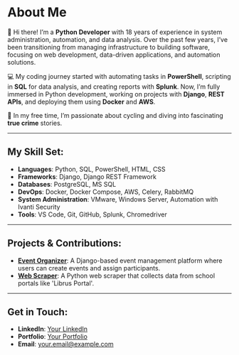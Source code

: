 
# About Me

👋 Hi there! I’m a **Python Developer** with 18 years of experience in system administration, automation, and data analysis. Over the past few years, I’ve been transitioning from managing infrastructure to building software, focusing on web development, data-driven applications, and automation solutions.

💻 My coding journey started with automating tasks in **PowerShell**, scripting in **SQL** for data analysis, and creating reports with **Splunk**. Now, I’m fully immersed in Python development, working on projects with **Django**, **REST APIs**, and deploying them using **Docker** and **AWS**.

🚴 In my free time, I’m passionate about cycling and diving into fascinating **true crime** stories.

---

## My Skill Set:
- **Languages**: Python, SQL, PowerShell, HTML, CSS
- **Frameworks**: Django, Django REST Framework
- **Databases**: PostgreSQL, MS SQL
- **DevOps**: Docker, Docker Compose, AWS, Celery, RabbitMQ
- **System Administration**: VMware, Windows Server, Automation with Ivanti Security
- **Tools**: VS Code, Git, GitHub, Splunk, Chromedriver

---

## Projects & Contributions:
- **[Event Organizer](https://github.com/pbrqsl/losuj_to)**: A Django-based event management platform where users can create events and assign participants.
- **[Web Scraper](#)**: A Python web scraper that collects data from school portals like 'Librus Portal'.


---

## Get in Touch:
- **LinkedIn**: [Your LinkedIn](#)
- **Portfolio**: [Your Portfolio](#)
- **Email**: your.email@example.com
